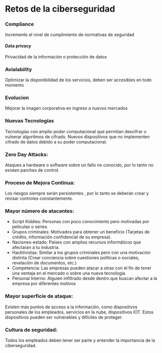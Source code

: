 # Retos de la ciberseguridad
### Compliance
Incremento el nivel de cumplimiento de normativas de seguridad
#### Data privacy
Privacidad de la información o protección de datos
### Avialability
Optimizar la disponibilidad de los servicios, deben ser accesibles en todo momento
### Evolucion
Mejorar la imagen corporativa en ingreso a nuevos mercados
### Nuevas Tecnologías
Tecnologías con amplio poder computacional que permitan descifrar o vulnerar algoritmos de cifrado.
Nuevos dispositivos que no implementen cifrado de datos debido a su poder computacional.
### Zero Day Attacks:
Ataques a hardware o software sobre un fallo no conocido, por lo tanto no existen parches de control.
### Proceso de Mejora Continua:
Los riesgos siempre serán persistentes , por lo tanto se deberán crear y revisar controles constantemente.
### Mayor número de atacantes:
* Script Kiddies: Personas con poco conocimiento pero motivadas por películas o series.
*  Grupos criminales: Motivados para obtener un beneficio (Tarjetas de crédito, información confidencial de su empresa).
*  Naciones-estado: Países con amplios recursos informáticos que afectaran a tu industria.
*  Hacktivistas: Similar a los grupos criminales pero con una motivación distinta (Crear conciencia sobre cuestiones políticas o sociales, revelación de documentos, etc.)
*  Competencia: Las empresas pueden atacar a otras con el fin de tener una ventaja en el mercado o sobre una nueva tecnología.
*  Personal Interno: Alguien infiltrado desde dentro que buscan afectar a la empresa por diferentes motivos
### Mayor superficie de ataque:
Existen más puntos de acceso a la información, como dispositivos personales de los empleados, servicios en la nube, dispositivos IOT. Estos dispositivos pueden ser vulnerables y difíciles de proteger.
### Cultura de seguridad:
Todos los empleados deben tener ser parte y entender la importancia de la ciberseguridad.
